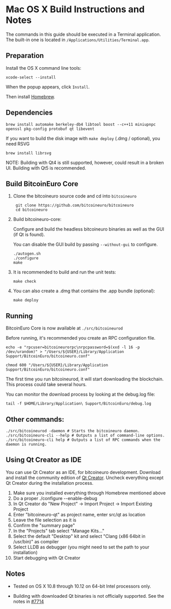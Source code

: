 Mac OS X Build Instructions and Notes
====================================
The commands in this guide should be executed in a Terminal application.
The built-in one is located in `/Applications/Utilities/Terminal.app`.

Preparation
-----------
Install the OS X command line tools:

`xcode-select --install`

When the popup appears, click `Install`.

Then install [Homebrew](https://brew.sh).

Dependencies
----------------------

    brew install automake berkeley-db4 libtool boost --c++11 miniupnpc openssl pkg-config protobuf qt libevent

If you want to build the disk image with `make deploy` (.dmg / optional), you need RSVG

    brew install librsvg

NOTE: Building with Qt4 is still supported, however, could result in a broken UI. Building with Qt5 is recommended.

Build BitcoinEuro Core
------------------------

1. Clone the bitcoineuro source code and cd into `bitcoineuro`

        git clone https://github.com/bitcoineuro/bitcoineuro
        cd bitcoineuro

2.  Build bitcoineuro-core:

    Configure and build the headless bitcoineuro binaries as well as the GUI (if Qt is found).

    You can disable the GUI build by passing `--without-gui` to configure.

        ./autogen.sh
        ./configure
        make

3.  It is recommended to build and run the unit tests:

        make check

4.  You can also create a .dmg that contains the .app bundle (optional):

        make deploy

Running
-------

BitcoinEuro Core is now available at `./src/bitcoineurod`

Before running, it's recommended you create an RPC configuration file.

    echo -e "rpcuser=bitcoineurorpc\nrpcpassword=$(xxd -l 16 -p /dev/urandom)" > "/Users/${USER}/Library/Application Support/BitcoinEuro/bitcoineuro.conf"

    chmod 600 "/Users/${USER}/Library/Application Support/BitcoinEuro/bitcoineuro.conf"

The first time you run bitcoineurod, it will start downloading the blockchain. This process could take several hours.

You can monitor the download process by looking at the debug.log file:

    tail -f $HOME/Library/Application\ Support/BitcoinEuro/debug.log

Other commands:
-------

    ./src/bitcoineurod -daemon # Starts the bitcoineuro daemon.
    ./src/bitcoineuro-cli --help # Outputs a list of command-line options.
    ./src/bitcoineuro-cli help # Outputs a list of RPC commands when the daemon is running.

Using Qt Creator as IDE
------------------------
You can use Qt Creator as an IDE, for bitcoineuro development.
Download and install the community edition of [Qt Creator](https://www.qt.io/download/).
Uncheck everything except Qt Creator during the installation process.

1. Make sure you installed everything through Homebrew mentioned above
2. Do a proper ./configure --enable-debug
3. In Qt Creator do "New Project" -> Import Project -> Import Existing Project
4. Enter "bitcoineuro-qt" as project name, enter src/qt as location
5. Leave the file selection as it is
6. Confirm the "summary page"
7. In the "Projects" tab select "Manage Kits..."
8. Select the default "Desktop" kit and select "Clang (x86 64bit in /usr/bin)" as compiler
9. Select LLDB as debugger (you might need to set the path to your installation)
10. Start debugging with Qt Creator

Notes
-----

* Tested on OS X 10.8 through 10.12 on 64-bit Intel processors only.

* Building with downloaded Qt binaries is not officially supported. See the notes in [#7714](https://github.com/bitcoineuro/bitcoineuro/issues/7714)

